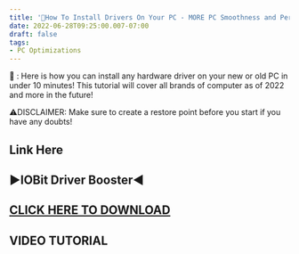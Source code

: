 ```yaml
---
title: '🔧How To Install Drivers On Your PC - MORE PC Smoothness and Performance!✅'
date: 2022-06-28T09:25:00.007-07:00
draft: false
tags: 
- PC Optimizations
---
```



🔧 : Here is how you can install any hardware driver on your new or old PC in under 10 minutes! This tutorial will cover all brands of computer as of 2022 and more in the future!

⚠DISCLAIMER: Make sure to create a restore point before you start if you have any doubts!

Link Here
---------

▶IOBit Driver Booster◀
----------------------

**[CLICK HERE TO DOWNLOAD](https://tinyurl.com/drivergbyt)**
------------------------------------------------------------

**VIDEO TUTORIAL**
------------------